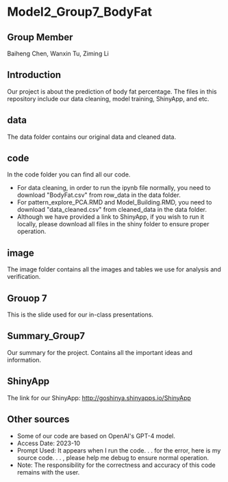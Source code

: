 # Model2_Group7_BodyFat
## Group Member
Baiheng Chen, Wanxin Tu, Ziming Li
## Introduction
Our project is about the prediction of body fat percentage. The files in this repository include our data cleaning, model training, ShinyApp, and etc.
## data
The data folder contains our original data and cleaned data.
## code
In the code folder you can find all our code. 
* For data cleaning, in order to run the ipynb file normally, you need to download "BodyFat.csv" from row_data in the data folder. 
* For pattern_explore_PCA.RMD and Model_Building.RMD, you need to download "data_cleaned.csv" from cleaned_data in the data folder. 
* Although we have provided a link to ShinyApp, if you wish to run it locally, please download all files in the shiny folder to ensure proper operation.
## image
The image folder contains all the images and tables we use for analysis and verification.
## Grouop 7
This is the slide used for our in-class presentations.
## Summary_Group7
Our summary for the project. Contains all the important ideas and information.
## ShinyApp
The link for our ShinyApp:
http://goshinya.shinyapps.io/ShinyApp
## Other sources
* Some of our code are based on OpenAI's GPT-4 model.
* Access Date: 2023-10
* Prompt Used: It appears when I run the code. . . for the error, here is my source code. . . , please help me debug to ensure normal operation.
* Note: The responsibility for the correctness and accuracy of this code remains with the user. 
